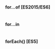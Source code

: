 #### for...of  [ES2015/ES6]

```javascript

```

#### for...in 

```javascript

```

#### forEach() [ES5]

```javascript

```


